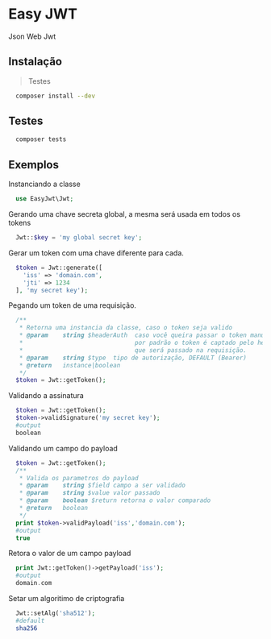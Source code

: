 # Easy JWT
Json Web Jwt

## Instalação
> Testes
```sh
  composer install --dev
```

## Testes
```sh
  composer tests
```

## Exemplos
Instanciando a classe
```php
  use EasyJwt\Jwt;
```
Gerando uma chave secreta global, a mesma será usada em todos os tokens
```php
  Jwt::$key = 'my global secret key';
```
Gerar um token com uma chave diferente para cada.
```php
  $token = Jwt::generate([
    'iss' => 'domain.com',
    'jti' => 1234
  ], 'my secret key'); 
```
Pegando um token de uma requisição.
```php
  /**
   * Retorna uma instancia da classe, caso o token seja valido
   * @param    string $headerAuth  caso você queira passar o token manualmente,
   *                               por padrão o token é captado pelo header "Authorizarion"
   *                               que será passado na requisição.
   * @param    string $type  tipo de autorização, DEFAULT (Bearer)
   * @return   instance|boolean        
   */
  $token = Jwt::getToken();
```
Validando a assinatura
```php
  $token = Jwt::getToken();
  $token->validSignature('my secret key');
  #output
  boolean
```
Validando um campo do payload
```php
  $token = Jwt::getToken();
  /**
   * Valida os parametros do payload
   * @param    string $field campo a ser validado
   * @param    string $value valor passado
   * @param    boolean $return retorna o valor comparado
   * @return   boolean        
   */
  print $token->validPayload('iss','domain.com');
  #output
  true
```
Retora o valor de um campo payload
```php
  print Jwt::getToken()->getPayload('iss');
  #output
  domain.com
```
Setar um algoritimo de criptografia
```php
  Jwt::setAlg('sha512');
  #default
  sha256
```
